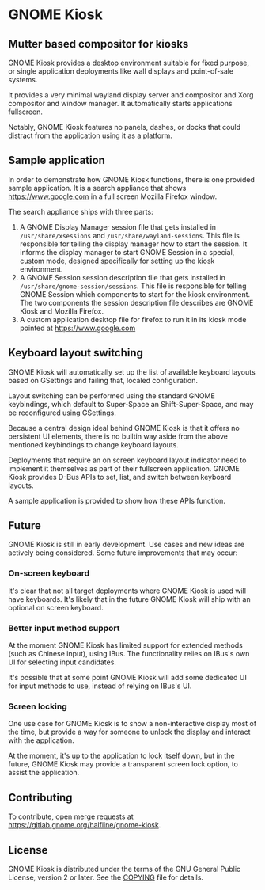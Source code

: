 # GNOME Kiosk
## Mutter based compositor for kiosks
GNOME Kiosk provides a desktop environment suitable for fixed purpose, or
single application deployments like wall displays and point-of-sale systems.

It provides a very minimal wayland display server and compositor and Xorg
compositor and window manager. It automatically starts applications fullscreen.

Notably, GNOME Kiosk features no panels, dashes, or docks that could distract
from the application using it as a platform.

## Sample application
In order to demonstrate how GNOME Kiosk functions, there is one provided sample
application. It is a search appliance that shows https://www.google.com in a
full screen Mozilla Firefox window.

The search appliance ships with three parts:

1. A GNOME Display Manager session file that gets installed in
   `/usr/share/xsessions` and `/usr/share/wayland-sessions`.
   This file is responsible for telling the display manager how to start the
   session. It informs the display manager to start GNOME Session in a special,
   custom mode, designed specifically for setting up the kiosk environment.
1. A GNOME Session session description file that gets installed in
   `/usr/share/gnome-session/sessions`. This file is responsible for telling
   GNOME Session which components to start for the kiosk environment. The two
   components the session description file describes are GNOME Kiosk and
   Mozilla Firefox.
1. A custom application desktop file for firefox to run it in its kiosk mode pointed
   at https://www.google.com

## Keyboard layout switching
GNOME Kiosk will automatically set up the list of available keyboard layouts based
on GSettings and failing that, localed configuration.

Layout switching can be performed using the standard GNOME keybindings, which default
to Super-Space an Shift-Super-Space, and may be reconfigured using GSettings.

Because a central design ideal behind GNOME Kiosk is that it offers no persistent UI
elements, there is no builtin way aside from the above mentioned keybindings to change
keyboard layouts.

Deployments that require an on screen keyboard layout indicator need to implement it
themselves as part of their fullscreen application. GNOME Kiosk provides D-Bus APIs
to set, list, and switch between keyboard layouts.

A sample application is provided to show how these APIs function.

## Future
GNOME Kiosk is still in early development. Use cases and new ideas are actively
being considered. Some future improvements that may occur:

### On-screen keyboard
It's clear that not all target deployments where GNOME Kiosk is used will have keyboards.
It's likely that in the future GNOME Kiosk will ship with an optional on screen keyboard.

### Better input method support
At the moment GNOME Kiosk has limited support for extended methods (such as Chinese input),
using IBus. The functionality relies on IBus's own UI for selecting input candidates.

It's possible that at some point GNOME Kiosk will add some dedicated UI for input methods to
use, instead of relying on IBus's UI.

### Screen locking
One use case for GNOME Kiosk is to show a non-interactive display most of the time, but
provide a way for someone to unlock the display and interact with the application.

At the moment, it's up to the application to lock itself down, but in the future, GNOME
Kiosk may provide a transparent screen lock option, to assist the application.

## Contributing

To contribute, open merge requests at https://gitlab.gnome.org/halfline/gnome-kiosk.

## License
GNOME Kiosk is distributed under the terms of the GNU General Public License,
version 2 or later. See the [COPYING][license] file for details.

[license]: COPYING
